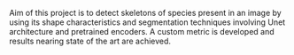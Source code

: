 Aim of this project is to detect skeletons of species present in an image by using its shape characteristics and segmentation techniques involving Unet architecture and pretrained encoders.
A custom metric is developed and results nearing state of the art are achieved.
